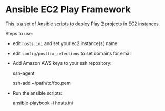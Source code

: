 Ansible EC2 Play Framework
=============

This is a set of Ansible scripts to deploy Play 2 projects in EC2 instances.

Steps to use:

* edit `hosts.ini` and set your ec2 instance(s) name
* edit `config/postfix_selections` to set domains for email 
* Add Amazon AWS keys to your ssh repository:

    ssh-agent
    
    ssh-add ~/path/to/foo.pem

* Run the ansible scripts:

    ansible-playbook -i hosts.ini <script>.yaml -u ubuntu (--sudo)


Scripts
=========
Scripts may contain variables that need to be customized for your specific deployments. The following scripts are available:

* bootstrap.yaml: secures an EC2 Ubuntu AMI using steps taken from. Requires sudo.
* playenv.yaml: sets play dependencies (pvm, java) including Authbind to Play can use port 80 without root privileges. Requires sudo.
* deploy.yaml: clones a Play project from a Git repository and deploys it on the machine. No sudo required.

WARNING: I'm no sysadmin, so the scripts may contain some big mistake (especially in the security part), so be careful when executing them and be sure you understand what you are doing.
WARNING: if you use a Micro EC2 instance the deployment script will fail (ubuntu will kill the build due to lack of memory), you will need to do that part manually

Start file
========
The settings assume the use of [Authbind](http://en.wikipedia.org/wiki/Authbind) so Play can run on port 80 without root privileges. A `start` file is provided under folder `exec` that can be used as a template for your own `start` file.

Deployment scripts assume you place your customized `start` file at the root of the project cloned via git. Modify the script accordingly if that's not the case.

Sources
=========

The original source which inspired most of these scripts: https://github.com/phred/5minbootstrap

A blog post that the author of 5minbootstrap wrote. Check it out! http://practicalops.com/my-first-5-minutes-on-a-server.html

This excellent post: http://plusbryan.com/my-first-5-minutes-on-a-server-or-essential-security-for-linux-servers




